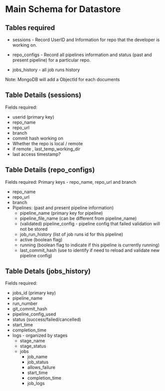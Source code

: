 # Main Schema for Datastore

## Tables required

- sessions - Record UserID and Information for repo that the developer is working on.

- repo_configs - Record all pipelines information and status (past and present pipeline) for a particular repo.

- jobs_history - all job runs history

Note: MongoDB will add a ObjectId for each documents

## Table Details (sessions)

Fields required:

- userid (primary key)
- repo_name
- repo_url
- branch
- commit hash working on
- Whether the repo is local / remote
- if remote , last_temp_working_dir
- last access timestamp?

## Table Details (repo_configs)

Fields required:
Primary keys - repo_name, repo_url and branch

- repo_name
- repo_url
- branch
- Pipelines: (past and present pipeline information)
  - pipeline_name (primary key for pipeline)
  - pipeline_file_name (can be different from pipeline_name)
  - (validated) pipeline_config - pipeline config that failed validation will not be stored
  - job_run_history (list of job runs id for this pipeline)
  - active (boolean flag)
  - running (boolean flag to indicate if this pipeline is currently running)
  - last_commit_hash (use to identify if need to reload and validate new pipeline config)

## Table Detals (jobs_history)

Fields required:

- jobs_id (primary key)
- pipeline_name
- run_number
- git_commit_hash
- pipeline_config_used
- status (success/failed/cancelled)
- start_time
- completion_time
- logs - organized by stages
  - stage_name
  - stage_status
  - jobs
    <!---Consider using key-values pair here, with key = job_name, values = single job_log info --->
    - job_name
    - job_status
    - allows_failure
    - start_time
    - completion_time
    - job_logs
